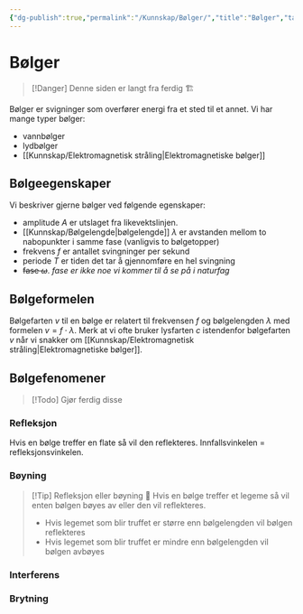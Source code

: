 ```yaml
---
{"dg-publish":true,"permalink":"/Kunnskap/Bølger/","title":"Bølger","tags":["fysikk","naturfag"]}
---
```



# Bølger
>[!Danger]
>Denne siden er langt fra ferdig 🏗️

Bølger er svigninger som overfører energi fra et sted til et annet. Vi har mange typer bølger:
- vannbølger
- lydbølger
- [[Kunnskap/Elektromagnetisk stråling\|Elektromagnetiske bølger]]

## Bølgeegenskaper
Vi beskriver gjerne bølger ved følgende egenskaper:
- amplitude $A$ er utslaget fra likevektslinjen.
- [[Kunnskap/Bølgelengde\|bølgelengde]] $\lambda$ er avstanden mellom to nabopunkter i samme fase (vanligvis to bølgetopper)
- frekvens $f$ er antallet svingninger per sekund
- periode $T$ er tiden det tar å gjennomføre en hel svingning
- ~~fase $\omega$~~. *fase er ikke noe vi kommer til å se på i naturfag*

## Bølgeformelen
Bølgefarten $v$ til en bølge er relatert til frekvensen $f$ og bølgelengden $\lambda$ med formelen $v = f\cdot \lambda$. Merk at vi ofte bruker lysfarten $c$ istendenfor bølgefarten $v$ når vi snakker om [[Kunnskap/Elektromagnetisk stråling\|Elektromagnetiske bølger]].

## Bølgefenomener
>[!Todo]
>Gjør ferdig disse

### Refleksjon
Hvis en bølge treffer en flate så vil den reflekteres. Innfallsvinkelen = refleksjonsvinkelen.

### Bøyning
>[!Tip] Refleksjon eller bøyning 🤔
>Hvis en bølge treffer et legeme så vil enten bølgen bøyes av eller den vil reflekteres. 
> - Hvis legemet som blir truffet er større enn bølgelengden vil bølgen reflekteres
> - Hvis legemet som blir truffet er mindre enn bølgelengden vil bølgen avbøyes

### Interferens

### Brytning
